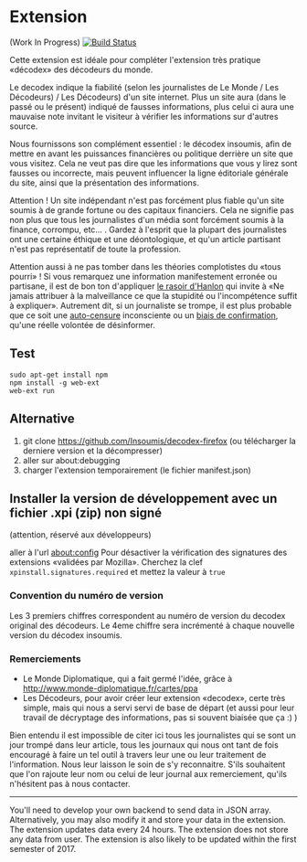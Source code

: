 # Extension

(Work In Progress)
[![Build Status](https://travis-ci.org/Insoumis/decodex-insoumis-firefox.svg?branch=master)](https://travis-ci.org/Insoumis/decodex-insoumis-firefox)

Cette extension est idéale pour compléter l'extension très pratique «décodex» des décodeurs du monde.

Le decodex indique la fiabilité (selon les journalistes de Le Monde / Les
Décodeurs) / Les Décodeurs) d'un site internet. Plus un site aura (dans le
passé ou le présent) indiqué de fausses informations, plus celui ci aura une
mauvaise note invitant le visiteur à vérifier les informations sur d'autres
source.

Nous fournissons son complément essentiel : le décodex insoumis, afin de
mettre en avant les puissances financières ou politique derrière un site que
vous visitez. Cela ne veut pas dire que les informations que vous y lirez sont
fausses ou incorrecte, mais peuvent influencer la ligne éditoriale générale du
site, ainsi que la présentation des informations.

Attention ! Un site indépendant n'est pas forcément plus fiable qu'un site
soumis à de grande fortune ou des capitaux financiers. Cela ne signifie pas
non plus que tous les journalistes d'un média sont forcément soumis à la
finance, corrompu, etc… . Gardez à l'esprit que la plupart des journalistes
ont une certaine éthique et une déontologique, et qu'un article partisant
n'est pas représentatif de toute la profession.

Attention aussi à ne pas tomber dans les théories complotistes du «tous
pourri» ! Si vous remarquez une information manifestement erronée ou partisane,
il est de bon ton d'appliquer <a
href="https://fr.wikipedia.org/wiki/Rasoir_d'Hanlon">le rasoir d'Hanlon</a>
qui invite à «Ne jamais attribuer à la malveillance ce que la stupidité ou
l'incompétence suffit à expliquer». Autrement dit, si un journaliste se
trompe, il est plus probable que ce soit une <a
href="https://fr.wiktionary.org/wiki/autocensure">auto-censure</a>
inconsciente ou un <a
href="https://fr.wikipedia.org/wiki/Biais_de_confirmation">biais de
confirmation</a>, qu'une réelle volontée de désinformer.

## Test

```
sudo apt-get install npm
npm install -g web-ext
web-ext run
```

## Alternative

1) git clone https://github.com/Insoumis/decodex-firefox (ou télécharger la
derniere version et la décompresser)
2) aller sur about:debugging
3) charger l'extension temporairement (le fichier manifest.json)


## Installer la version de développement avec un fichier .xpi (zip) non signé

(attention, réservé aux développeurs)

aller à l'url <a href="about:config">about:config</a> Pour désactiver la
vérification des signatures des extensions «validées par Mozilla».
Cherchez la clef <code>xpinstall.signatures.required</code> et mettez la
valeur à <code>true</code>


### Convention du numéro de version

Les 3 premiers chiffres correspondent au numéro de version du decodex original
des décodeurs. Le 4eme chiffre sera incrémenté à chaque nouvelle version du
décodex insoumis.


### Remerciements

* Le Monde Diplomatique,
qui a fait germé l'idée, grâce à http://www.monde-diplomatique.fr/cartes/ppa
* Les Décodeurs,
pour avoir créer leur extension «decodex», certe très simple, mais qui nous a
servi servi de base de départ (et aussi pour leur travail de décryptage des
informations, pas si souvent biaisée que ça :) )


Bien entendu il est impossible de citer ici tous les journalistes qui se sont
un jour trompé dans leur article, tous les journaux qui nous ont tant de fois
encouragé à faire un tel outil à travers leur une ou leur traitement de
l'information. Nous leur laisson le soin de s'y reconnaitre. S'ils souhaitent
que l'on rajoute leur nom ou celui de leur journal aux remerciement, qu'ils
n'hésitent pas à nous contacter.

-----

You'll need to develop your own backend to send data in JSON array. Alternatively, you may also modify it and store your data in the extension.
The extension updates data every 24 hours.
The extension does not store any data from user.
The extension is also likely to be updated within the first semester of 2017.
